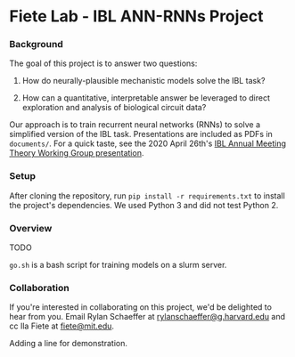 # Fiete Lab - IBL ANN-RNNs Project

### Background

The goal of this project is to answer two questions:

1. How do neurally-plausible mechanistic models solve the IBL task?

2. How can a quantitative, interpretable answer be leveraged to direct 
exploration and analysis of biological circuit data?

Our approach is to train recurrent neural networks (RNNs) to solve a simplified
version of the IBL task. Presentations are included as PDFs in `documents/`.
For a quick taste, see the 2020 April 26th's [IBL Annual Meeting Theory Working Group
presentation](documents/ibl_20200426_annual_meeting/IBL-Annual-Meeting-Theory-WG.pdf).

### Setup
After cloning the repository, run `pip install -r requirements.txt` to install
the project's dependencies. We used Python 3 and did not test Python 2.

### Overview
TODO

`go.sh` is a bash script for training models on a slurm server.

### Collaboration
If you're interested in collaborating on this project, we'd be delighted to hear from you. Email Rylan Schaeffer at rylanschaeffer@g.harvard.edu and cc Ila Fiete at fiete@mit.edu.


Adding a line for demonstration.
